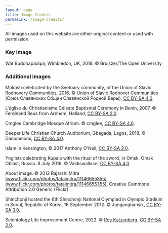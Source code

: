 ```yaml
---
layout: page
title: Image Credits
permalink: /image-credits/
---
```



All images used on this website are either original content or used with permission.


### Key image

Wat Buddhapadipa, Wimbledon, UK, 2018. © Bruiszer/The Open University 

### Additional images

Mokosh celebrated by the Svetoary community, of the Union of Slavic Rodnovery Communities, 2016. © Union of Slavic Rodnover Communities (Союз Славянских Общин Славянской Родной Веры), [CC BY-SA 4.0](https://creativecommons.org/licenses/by-sa/4.0/).

L'église du Christianisme Céleste Baptismal Ceremony in Benin, 2007. © Ferdinand Reus from Arnhem, Holland, [CC BY-SA 2.0](https://creativecommons.org/licenses/by-sa/2.0/).

Cmglee Cambridge Mosque Atrium. © cmglee, [CC BY-SA 4.0](https://creativecommons.org/licenses/by-sa/4.0/).
 
Deeper Life Christian Church Auditorium, Gbagada, Lagos, 2018. © Danidamiobi, [CC BY-SA 4.0](https://creativecommons.org/licenses/by-sa/4.0/).

Islam in Kensington, © 2017 Anthony O'Neil, [CC BY-SA 2.0](https://creativecommons.org/licenses/by-sa/2.0/).

Ynglists celebrating Kupala with the ritual of the sword, in Omsk, Omsk Oblast, Russia. 8 July 2016. © Valdiswallace, [CC BY-SA 4.0](https://creativecommons.org/licenses/by-sa/4.0/).

About image. © 2013 Rajarshi Mitra [www.flickr.com/photos/tataimitra/11146655355](www.flickr.com/photos/tataimitra/11146655355), Creative Commons Attribution 2.0 Generic (Flickr)  

Shinchonji hosted the 6th Shinchonji National Olympiad in Olympic Stadium in Seoul, Republic of Korea, 16 September 2012. © Junganghansik, [CC BY-SA 3.0](https://creativecommons.org/licenses/by-sa/3.0/).

Scientology Life Improvement Centre, 2022. © [Roy Katzenberg](https://www.flickr.com/photos/astonishme/52213210718), [CC BY-SA 2.0](https://creativecommons.org/licenses/by-sa/2.0/).